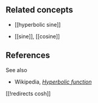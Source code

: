 

## Related concepts

* [[hyperbolic sine]]

* [[sine]], [[cosine]]


## References

See also

* Wikipedia, _[Hyperbolic function](https://en.wikipedia.org/wiki/Hyperbolic_function#Cosh)_

[[!redirects cosh]]
